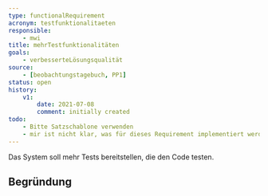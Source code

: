 ```yaml
---
type: functionalRequirement
acronym: testfunktionalitaeten
responsible:
    - mwi
title: mehrTestfunktionalitäten
goals:
    - verbesserteLösungsqualität
source:
    - [beobachtungstagebuch, PP1]
status: open
history:
    v1:
        date: 2021-07-08
        comment: initially created
todo:
    - Bitte Satzschablone verwenden
    - mir ist nicht klar, was für dieses Requirement implementiert werden muss
---
```


Das System soll mehr Tests bereitstellen, die den Code testen.

## Begründung